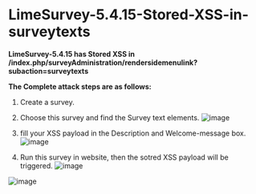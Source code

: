 # LimeSurvey-5.4.15-Stored-XSS-in-surveytexts

**LimeSurvey-5.4.15 has Stored XSS in /index.php/surveyAdministration/rendersidemenulink?subaction=surveytexts**

**The Complete attack steps are as follows:**

1. Create a survey.
2. Choose this survey and find the Survey text elements.
![image](https://user-images.githubusercontent.com/71068573/209175988-3ae2f606-230e-4d03-8425-384ea6c7284f.png)

3. fill your XSS payload in the Description and Welcome-message box.
![image](https://user-images.githubusercontent.com/71068573/209176247-7856bb19-2d1d-4a4b-9115-d8ed973344ec.png)

4. Run this survey in website, then the sotred XSS payload will be triggered.
![image](https://user-images.githubusercontent.com/71068573/209176592-3c58862a-f8a6-43d3-a853-2dd4b8051b95.png)

![image](https://user-images.githubusercontent.com/71068573/209176630-d99567fd-4080-49ce-ae43-0feab36c1fe4.png)

